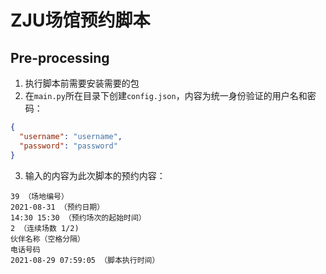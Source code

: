 # ZJU场馆预约脚本
## Pre-processing

1. 执行脚本前需要安装需要的包
2. 在`main.py`所在目录下创建`config.json`，内容为统一身份验证的用户名和密码：
```json
{
  "username": "username",
  "password": "password"
}
```
3. 输入的内容为此次脚本的预约内容：
```
39 （场地编号）
2021-08-31 （预约日期）
14:30 15:30 （预约场次的起始时间）
2 （连续场数 1/2)
伙伴名称（空格分隔）
电话号码
2021-08-29 07:59:05 （脚本执行时间）
```
